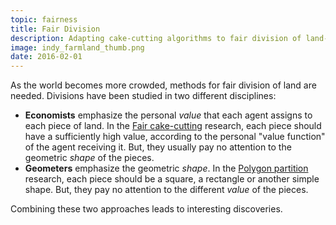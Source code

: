 ```yaml
---
topic: fairness
title: Fair Division
description: Adapting cake-cutting algorithms to fair division of land-estates in two dimensions.
image: indy_farmland_thumb.png
date: 2016-02-01
---
```

As the world becomes more crowded, methods for fair division of land are needed. 
Divisions have been studied in two different disciplines:

* **Economists** emphasize the personal *value* that each agent assigns to each piece of land.
In the [Fair cake-cutting](https://en.wikipedia.org/wiki/Fair_cake-cutting) research, each piece should have a sufficiently high value, according
to the personal "value function" of the agent receiving it. But, they usually pay no attention to the geometric *shape* of the pieces.
* **Geometers** emphasize the geometric *shape*.
In the [Polygon partition](https://en.wikipedia.org/wiki/Polygon_partition) research, each piece should be a square, a rectangle or another simple shape. 
But, they pay no attention to the different *value* of the pieces.

Combining these two approaches leads to interesting discoveries.
